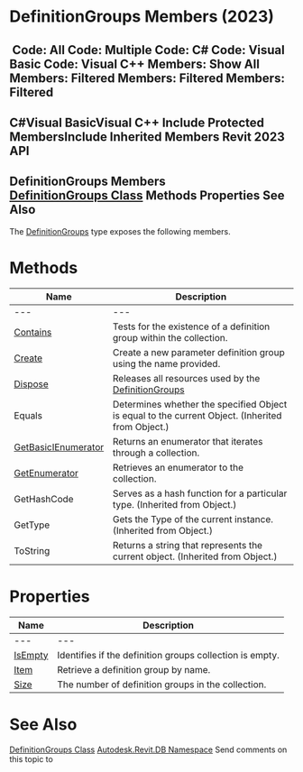 # DefinitionGroups Members (2023)

﻿
 Code: All Code: Multiple Code: C# Code: Visual Basic Code: Visual C++  Members: Show All Members: Filtered Members: Filtered Members: Filtered   
---  
C#Visual BasicVisual C++
Include Protected MembersInclude Inherited Members
Revit 2023 API  
---  
DefinitionGroups Members  
[DefinitionGroups Class](ff689646-266a-a62f-a044-8849697122c7.md "DefinitionGroups Class") Methods Properties See Also  
---  
The [DefinitionGroups](ff689646-266a-a62f-a044-8849697122c7.md "DefinitionGroups Class") type exposes the following members.
# Methods
| Name | Description |
| --- | --- |
| --- | --- | --- |
| [Contains](a7892e7a-2ebb-6f39-7c64-f63cf9c1414b.md "Contains Method") | Tests for the existence of a definition group within the collection. |
| [Create](8548b429-4556-71f6-f885-0be06aff248d.md "Create Method") | Create a new parameter definition group using the name provided. |
| [Dispose](993f7d7c-c01c-efb7-ce1f-7518c38b340c.md "Dispose Method") | Releases all resources used by the [DefinitionGroups](ff689646-266a-a62f-a044-8849697122c7.md "DefinitionGroups Class") |
| Equals | Determines whether the specified Object is equal to the current Object. (Inherited from Object.) |
| [GetBasicIEnumerator](024c295f-54a1-d4ec-130c-75da6922a7da.md "GetBasicIEnumerator Method") | Returns an enumerator that iterates through a collection. |
| [GetEnumerator](881d1e49-9d26-9fce-fb5a-1e9b371c7472.md "GetEnumerator Method") | Retrieves an enumerator to the collection. |
| GetHashCode | Serves as a hash function for a particular type.  (Inherited from Object.) |
| GetType | Gets the Type of the current instance. (Inherited from Object.) |
| ToString | Returns a string that represents the current object. (Inherited from Object.) |

# Properties
| Name | Description |
| --- | --- |
| --- | --- | --- |
| [IsEmpty](1c0eb54e-5a16-5190-d4f4-2ae4a79bc362.md "IsEmpty Property") | Identifies if the definition groups collection is empty. |
| [Item](5112ae01-0cf1-d97e-879f-49d171d24097.md "Item Property") | Retrieve a definition group by name. |
| [Size](c967737a-bbde-c6bb-bc00-a33b5d869bc3.md "Size Property") | The number of definition groups in the collection. |

# See Also
[DefinitionGroups Class](ff689646-266a-a62f-a044-8849697122c7.md "DefinitionGroups Class")
[Autodesk.Revit.DB Namespace](87546ba7-461b-c646-cbb1-2cb8f5bff8b2.md "Autodesk.Revit.DB Namespace")
Send comments on this topic to 
